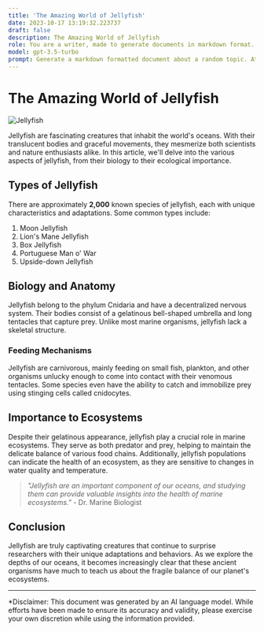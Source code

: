 ```yaml
---
title: 'The Amazing World of Jellyfish'
date: 2023-10-17 13:19:32.223737
draft: false
description: The Amazing World of Jellyfish
role: You are a writer, made to generate documents in markdown format. It is very important that all of the documents you generate are in valid markdown format.
model: gpt-3.5-turbo
prompt: Generate a markdown formatted document about a random topic. At the bottom, include a disclaimer explaining that the document was generated by you. The first line of the document should be the title. Make sure that the entire document is in proper markdown format, using a mix of various tags to make the document visually appealing.
---
```


# The Amazing World of Jellyfish

![Jellyfish](https://images.unsplash.com/photo-1528362564064-611fd9d49389)

Jellyfish are fascinating creatures that inhabit the world's oceans. With their translucent bodies and graceful movements, they mesmerize both scientists and nature enthusiasts alike. In this article, we'll delve into the various aspects of jellyfish, from their biology to their ecological importance.

## Types of Jellyfish

There are approximately **2,000** known species of jellyfish, each with unique characteristics and adaptations. Some common types include:

1. Moon Jellyfish
2. Lion's Mane Jellyfish
3. Box Jellyfish
4. Portuguese Man o' War
5. Upside-down Jellyfish

## Biology and Anatomy

Jellyfish belong to the phylum Cnidaria and have a decentralized nervous system. Their bodies consist of a gelatinous bell-shaped umbrella and long tentacles that capture prey. Unlike most marine organisms, jellyfish lack a skeletal structure.

### Feeding Mechanisms

Jellyfish are carnivorous, mainly feeding on small fish, plankton, and other organisms unlucky enough to come into contact with their venomous tentacles. Some species even have the ability to catch and immobilize prey using stinging cells called cnidocytes.

## Importance to Ecosystems

Despite their gelatinous appearance, jellyfish play a crucial role in marine ecosystems. They serve as both predator and prey, helping to maintain the delicate balance of various food chains. Additionally, jellyfish populations can indicate the health of an ecosystem, as they are sensitive to changes in water quality and temperature.

>_"Jellyfish are an important component of our oceans, and studying them can provide valuable insights into the health of marine ecosystems."_ - Dr. Marine Biologist

## Conclusion

Jellyfish are truly captivating creatures that continue to surprise researchers with their unique adaptations and behaviors. As we explore the depths of our oceans, it becomes increasingly clear that these ancient organisms have much to teach us about the fragile balance of our planet's ecosystems.

---

*Disclaimer: This document was generated by an AI language model. While efforts have been made to ensure its accuracy and validity, please exercise your own discretion while using the information provided.